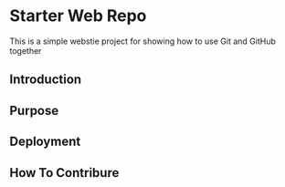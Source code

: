 # Starter Web Repo

This is a simple webstie project for 
showing how to use Git and GitHub together

## Introduction

## Purpose

## Deployment

## How To Contribure

